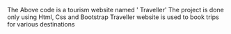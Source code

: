 The Above code is a tourism website named ' Traveller'
The project is done only using Html, Css and Bootstrap
Traveller website is used to book trips for various destinations
